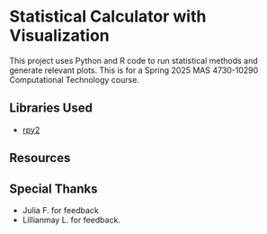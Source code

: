 # Statistical Calculator with Visualization

This project uses Python and R code to run statistical methods and generate relevant plots. This is for a Spring 2025 MAS 4730-10290 Computational Technology course.

## Libraries Used

- [rpy2](https://rpy2.github.io/)

## Resources


## Special Thanks
- Julia F. for feedback
- Lillianmay L. for feedback.